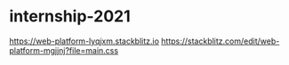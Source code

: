 # internship-2021
https://web-platform-lyqjxm.stackblitz.io
https://stackblitz.com/edit/web-platform-mgjjnj?file=main.css
